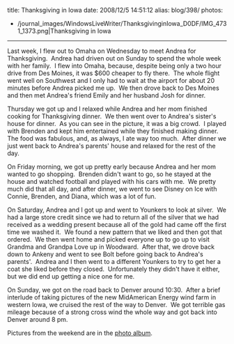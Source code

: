 title: Thanksgiving in Iowa
date: 2008/12/5 14:51:12
alias: blog/398/
photos:
- /journal_images/WindowsLiveWriter/ThanksgivinginIowa_D0DF/IMG_4731_1373.png|Thanksgiving in Iowa
---
Last week, I flew out to Omaha on Wednesday to meet Andrea for Thanksgiving.  Andrea had driven out on Sunday to spend the whole week with her family.  I flew into Omaha, because, despite being only a two hour drive from Des Moines, it was $600 cheaper to fly there.  The whole flight went well on Southwest and I only had to wait at the airport for about 20 minutes before Andrea picked me up.  We then drove back to Des Moines and then met Andrea's friend Emily and her husband Josh for dinner.

Thursday we got up and I relaxed while Andrea and her mom finished cooking for Thanksgiving dinner.  We then went over to Andrea's sister's house for dinner.  As you can see in the picture, it was a big crowd.  I played with Brenden and kept him entertained while they finished making dinner.  The food was fabulous, and, as always, I ate way too much.  After dinner we just went back to Andrea's parents' house and relaxed for the rest of the day.

On Friday morning, we got up pretty early because Andrea and her mom wanted to go shopping.  Brenden didn't want to go, so he stayed at the house and watched football and played with his cars with me.  We pretty much did that all day, and after dinner, we went to see Disney on Ice with Connie, Brenden, and Diana, which was a lot of fun.

On Saturday, Andrea and I got up and went to Younkers to look at silver.  We had a large store credit since we had to return all of the silver that we had received as a wedding present because all of the gold had came off the first time we washed it.  We found a new pattern that we liked and then got that ordered.  We then went home and picked everyone up to go up to visit Grandma and Grandpa Love up in Woodward.  After that, we drove back down to Ankeny and went to see Bolt before going back to Andrea's parents'.  Andrea and I then went to a different Younkers to try to get her a coat she liked before they closed.  Unfortunately they didn't have it either, but we did end up getting a nice one for me.

On Sunday, we got on the road back to Denver around 10:30.  After a brief interlude of taking pictures of the new MidAmerican Energy wind farm in western Iowa, we cruised the rest of the way to Denver.  We got terrible gas mileage because of a strong cross wind the whole way and got back into Denver around 8 pm. 

Pictures from the weekend are in the [photo album](http://wwwazure.s-church.net/PhotoAlbum/Album/THANKSGIVING2008).